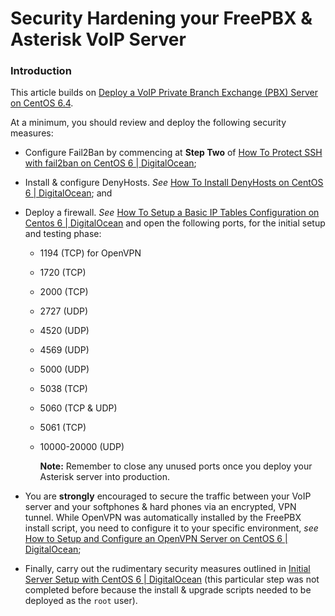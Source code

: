# Security Hardening your FreePBX & Asterisk VoIP Server

### Introduction

This article builds on [Deploy a VoIP Private Branch Exchange (PBX) Server on CentOS 6.4]().

At a minimum, you should review and deploy the following security measures:

- Configure Fail2Ban by commencing at **Step Two** of [How To Protect SSH with fail2ban on CentOS 6 | DigitalOcean](https://www.digitalocean.com/community/articles/how-to-protect-ssh-with-fail2ban-on-centos-6);
- Install & configure DenyHosts. _See_ [How To Install DenyHosts on CentOS 6 | DigitalOcean](https://www.digitalocean.com/community/articles/how-to-install-denyhosts-on-centos-6); and
- Deploy a firewall. _See_ [How To Setup a Basic IP Tables Configuration on Centos 6 | DigitalOcean](https://www.digitalocean.com/community/articles/how-to-setup-a-basic-ip-tables-configuration-on-centos-6) and open the following ports, for the initial setup and testing phase:

  - 1194 (TCP) for OpenVPN
  - 1720 (TCP)
  - 2000 (TCP)
  - 2727 (UDP)
  - 4520 (UDP)
  - 4569 (UDP)
  - 5000 (UDP)
  - 5038 (TCP)
  - 5060 (TCP & UDP)
  - 5061 (TCP)
  - 10000-20000 (UDP)

    **Note:** Remember to close any unused ports once you deploy your Asterisk server into production.

- You are **strongly** encouraged to secure the traffic between your VoIP server and your softphones & hard phones via an encrypted, VPN tunnel. While OpenVPN was automatically installed by the FreePBX install script, you need to configure it to your specific environment, _see_ [How to Setup and Configure an OpenVPN Server on CentOS 6 | DigitalOcean](https://www.digitalocean.com/community/articles/how-to-setup-and-configure-an-openvpn-server-on-centos-6);
- Finally, carry out the rudimentary security measures outlined in [Initial Server Setup with CentOS 6 | DigitalOcean](https://www.digitalocean.com/community/articles/initial-server-setup-with-centos-6) (this particular step was not completed before because the install & upgrade scripts needed to be deployed as the `root` user).
